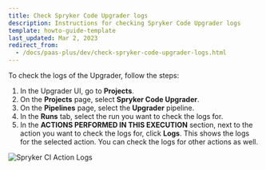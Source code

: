 ```yaml
---
title: Check Spryker Code Upgrader logs
description: Instructions for checking Spryker Code Upgrader logs
template: howto-guide-template
last_updated: Mar 2, 2023
redirect_from:
  - /docs/paas-plus/dev/check-spryker-code-upgrader-logs.html
---
```


To check the logs of the Upgrader, follow the steps:

1. In the Upgrader UI, go to **Projects**.
2. On the **Projects** page, select **Spryker Code Upgrader**.
3. On the **Pipelines** page, select the **Upgrader** pipeline.
4. In the **Runs** tab, select the run you want to check the logs for.
5. In the **ACTIONS PERFORMED IN THIS EXECUTION** section, next to the action you want to check the logs for, click **Logs**.
    This shows the logs for the selected action. You can check the logs for other actions as well.

![Spryker CI Action Logs](https://spryker.s3.eu-central-1.amazonaws.com/docs/paas%2B/dev/check-spryker-code-upgrader-logs.md/actions_logs.png)
